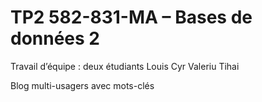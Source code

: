 TP2 582-831-MA – Bases de données 2
=======

Travail d’équipe : deux étudiants
	Louis Cyr
	Valeriu Tihai 
	
Blog multi-usagers avec mots-clés